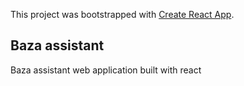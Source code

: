 This project was bootstrapped with [Create React App](https://github.com/facebook/create-react-app).

## Baza assistant

Baza assistant web application built with react
